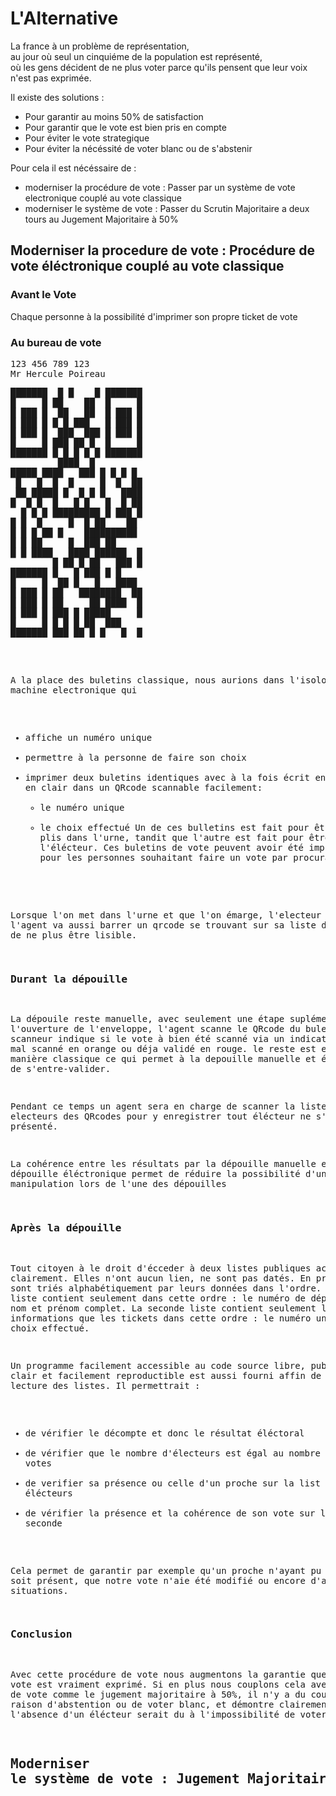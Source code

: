 # L'Alternative

La france à un problème de représentation,  
au jour où seul un cinquiéme de la population est représenté,  
où les gens décident de ne plus voter parce qu'ils pensent que leur voix n'est pas exprimée.

Il existe des solutions :
- Pour garantir au moins 50% de satisfaction
- Pour garantir que le vote est bien pris en compte
- Pour éviter le vote strategique
- Pour éviter la nécéssité de voter blanc ou de s'abstenir

Pour cela il est nécéssaire de :
- moderniser la procédure de vote : Passer par un système de vote electronique couplé au vote classique
- moderniser le système de vote : Passer du Scrutin Majoritaire a deux tours au Jugement Majoritaire à 50%

## Moderniser la procedure de vote : Procédure de vote éléctronique couplé au vote classique

### Avant le Vote

Chaque personne à la possibilité d'imprimer son propre ticket de vote

### Au bureau de vote

<pre class="Buletin Buletin--tilt">
123 456 789 123
Mr Hercule Poireau
<pre class="QRcode">
███████  █ █    █ ███████
█     █ ██    ██  █     █
█ ███ █  ██   ██  █ ███ █
█ ███ █ █ █ ███   █ ███ █
█ ███ █  ███  ███ █ ███ █
█     █ ███ ██ █  █     █
███████ █ █ █ █ █ ███████
         ████  █         
█████ ████   ███ █ █ █ █ 
 █   █  █  █     █  █  ██
 ██ █████ █  █ █ █   ████
█  █ █  █   █ █   █  █ ██
  █ █ █ █████████ █ ███ █
█ █  █     █  █ ██    ██ 
█ █ █ ██ █    ██████████ 
█ █ ██     █  ███ ██     
█ █ ████   ████ ██████  █
        █ ██ █ ██   ███ █  
███████ █   █ ███ █ █    
█     █  ██ █   █   ████ 
█ ███ █ ██   ████████  ██
█ ███ █ ██     ██ ████  █
█ ███ █ ███ █ █████     █
█     █ █ █ █ ██  ███    
███████ ███ ██ █ █   █  █
</pre>
A la place des buletins classique, nous aurions dans l'isoloir une machine electronique qui 
- affiche un numéro unique
- permettre à la personne de faire son choix 
- imprimer deux buletins identiques avec à la fois écrit en clair et en clair dans un QRcode scannable facilement:
    - le numéro unique
    - le choix effectué
Un de ces bulletins est fait pour être mis sous plis dans l'urne, tandit que l'autre est fait pour être gardé par l'élécteur.
Ces buletins de vote peuvent avoir été imprimé à l'avance pour les personnes souhaitant faire un vote par procuration.

Lorsque l'on met dans l'urne et que l'on émarge, l'electeur ou l'agent va aussi barrer un qrcode se trouvant sur sa liste dans le but de ne plus être lisible.

### Durant la dépouille

La dépouile reste manuelle, avec seulement une étape suplémentaire, à l'ouverture de l'enveloppe, l'agent scanne le QRcode du buletin, le scanneur indique si le vote à bien été scanné via un indicateur vert, mal scanné en orange ou déja validé en rouge. le reste est effectué de manière classique ce qui permet à la depouille manuelle et éléctronique de s'entre-valider.

Pendant ce temps un agent sera en charge de scanner la liste des electeurs des QRcodes pour y enregistrer tout élécteur ne s'étant pas présenté.

La cohérence entre les résultats par la dépouille manuelle et par la dépouille éléctronique permet de réduire la possibilité d'une manipulation lors de l'une des dépouilles

### Après la dépouille

Tout citoyen à le droit d'écceder à deux listes publiques accessible clairement.
Elles n'ont aucun lien, ne sont pas datés. En prime elle sont triés alphabétiquement par leurs données dans l'ordre.
La première liste contient seulement dans cette ordre : le numéro de département, le nom et prénom complet.
La seconde liste contient seulement les mêmes informations que les tickets dans cette ordre : le numéro unique et le choix effectué.

Un programme facilement accessible au code source libre, publique, clair et facilement reproductible est aussi fourni affin de faciliter la lecture des listes.
Il permettrait :
- de vérifier le décompte et donc le résultat éléctoral
- de vérifier que le nombre d'électeurs est égal au nombre de votes
- de verifier sa présence ou celle d'un proche sur la list des élécteurs
- de vérifier la présence et la cohérence de son vote sur la seconde

Cela permet de garantir par exemple qu'un proche n'ayant pu voter ne soit présent, que notre vote n'aie été modifié ou encore d'autres situations.

### Conclusion

Avec cette procédure de vote nous augmentons la garantie que chaque vote est vraiment exprimé.
Si en plus nous couplons cela avec un système de vote comme le jugement majoritaire à 50%, il n'y a du coup aucune raison d'abstention ou de voter blanc, et démontre clairement que l'absence d'un élécteur serait du à l'impossibilité de voter.

## Moderniser le système de vote : Jugement Majoritaire à 50%

